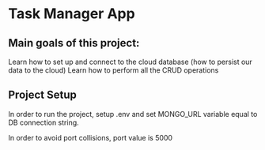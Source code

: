 # Task Manager App

## Main goals of this project:

Learn how to set up and connect to the cloud database 
(how to persist our data to the cloud)
Learn how to perform all the CRUD operations


## Project Setup

In order to run the project, setup .env and set MONGO_URL variable equal to DB connection string.

In order to avoid port collisions, port value is 5000